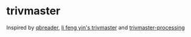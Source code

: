 # trivmaster

Inspired by [qbreader](https://www.qbreader.org/), [li feng yin's trivmaster](https://github.com/lifeng-yin/trivmaster) and [trivmaster-processing](https://github.com/jeffrey-zang/processing-trivmaster)
